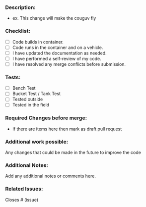 ### Description: 
- ex. This change will make the couguv fly

### Checklist:
- [ ] Code builds in container.
- [ ] Code runs in the container and on a vehicle.
- [ ] I have updated the documentation as needed.
- [ ] I have performed a self-review of my code.
- [ ] I have resolved any merge conflicts before submission.

### Tests:
- [ ] Bench Test
- [ ] Bucket Test / Tank Test
- [ ] Tested outside
- [ ] Tested in the field

### Required Changes before merge:
- If there are items here then mark as draft pull request

### Additional work possible:
Any changes that could be made in the future to improve the code

### Additional Notes:
Add any additional notes or comments here.

### Related Issues:
Closes # (issue)
